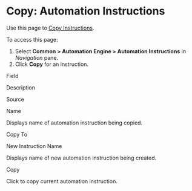 # Copy: Automation Instructions

<div class="use">

Use this page to [Copy
Instructions](../Use_Cases/Copy_Instructions.htm).

</div>

To access this page:

1.  Select <span style="font-weight: bold;">Common \> Automation Engine
    \> Automation Instructions</span> in
    <span style="font-style: italic;">Navigation</span> pane.
2.  Click <span style="font-weight: bold;">Copy</span> for an
    instruction.

Field

Description

Source

Name

Displays name of automation instruction being copied.

Copy To

New Instruction Name

Displays name of new automation instruction being created.

Copy

Click to copy current automation instruction.
